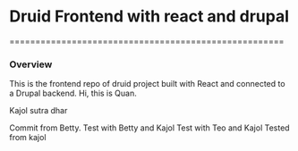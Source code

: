 # Druid Frontend with react and drupal

=====================================================

### Overview

This is the frontend repo of druid project built with React and connected to a Drupal backend.
Hi, this is Quan.

Kajol sutra dhar

Commit from Betty.
Test with Betty and Kajol
Test with Teo and Kajol 
Tested from kajol
